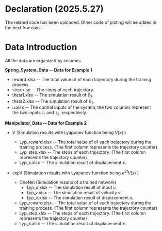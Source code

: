 # Declaration (2025.5.27)

The related code has been uploaded. Other code of ploting will be added in the next few days. 

# Data Introduction 

All the data are organized by columns. 

**Spring_System_Data -- Data for Example 1**

- reward.xlsx -- The total value of of each trajectory during the training process. 
- step.xlsx     -- The steps of each trajectory. 
- theta1.xlsx  -- The simulation result of $\theta_1$.
- theta2.xlsx  -- The simulation result of $\theta_2$.
- u.xlsx         -- The control inputs of the system, the two columns represent the two inputs $\tau_1$ and $\tau_2$, respectively. 

**Manipulator_Data -- Data for Example 2**

- V (Simulation results with Lyapunov function being  $V(x)$ )
  - Lyp_reward.xlsx  -- The total value of of each trajectory during the training process. (The first column represents the trajectory counter)
  - Lyp_step.xlsx      -- The steps of each trajectory. (The first column represents the trajectory counter)
  - Lyp_x.xlsx          --  The simulation result of displacement $x$.

- expV (Simulation results with Lyapunov function being  $e^{2t}V(x)$ )
  - OneNet (Simulation results of a trained network)
    - Lyp_u.xlsx -- The simulation result of input $u$.
    - Lyp_v.xlsx -- The simulation result of velocity $v$.
    - Lyp_x.xlsx -- The simulation result of displacement $x$.
  - Lyp_reward.xlsx   -- The total value of of each trajectory during the training process. (The first column represents the trajectory counter)
  - Lyp_step.xlsx      -- The steps of each trajectory. (The first column represents the trajectory counter)
  - Lyp_x.xlsx          --  The simulation result of displacement $x$.

